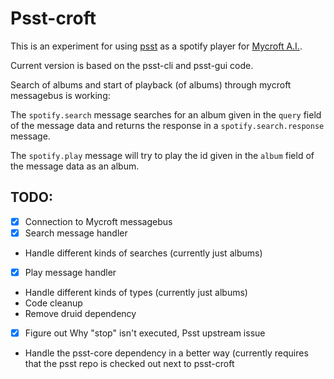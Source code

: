 # Psst-croft

This is an experiment for using [psst](https://github.com/jpochyla/psst) as a spotify player for [Mycroft A.I.](https://mycroft.ai).

Current version is based on the psst-cli and psst-gui code.

Search of albums and start of playback (of albums) through mycroft messagebus is
working:

The `spotify.search` message searches for an album given in the `query` field of the message data and returns the response in a `spotify.search.response` message.

The `spotify.play` message will try to play the id given in the `album` field of the message data as an album.


## TODO:

- [x] Connection to Mycroft messagebus
 - [x] Search message handler
  - Handle different kinds of searches (currently just albums)
 - [x] Play message handler
  - Handle different kinds of types (currently just albums)
- Code cleanup
- Remove druid dependency
- [x] Figure out Why "stop" isn't executed, Psst upstream issue
- Handle the psst-core dependency in a better way (currently requires that the psst repo is checked out next to psst-croft
